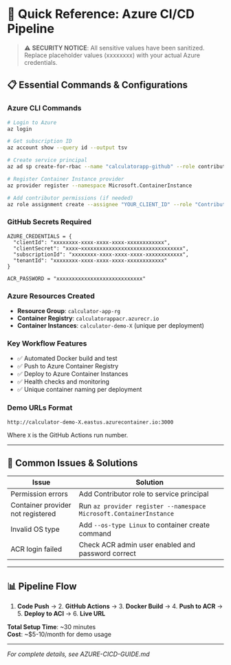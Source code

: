 # 🚀 Quick Reference: Azure CI/CD Pipeline

> ⚠️ **SECURITY NOTICE**: All sensitive values have been sanitized. Replace placeholder values (xxxxxxxx) with your actual Azure credentials.

## 📋 Essential Commands & Configurations

### Azure CLI Commands
```bash
# Login to Azure
az login

# Get subscription ID
az account show --query id --output tsv

# Create service principal
az ad sp create-for-rbac --name "calculatorapp-github" --role contributor --scopes /subscriptions/SUBSCRIPTION_ID/resourceGroups/calculator-app-rg --json-auth

# Register Container Instance provider
az provider register --namespace Microsoft.ContainerInstance

# Add contributor permissions (if needed)
az role assignment create --assignee "YOUR_CLIENT_ID" --role "Contributor" --scope "/subscriptions/YOUR_SUBSCRIPTION_ID/resourceGroups/calculator-app-rg"
```

### GitHub Secrets Required
```
AZURE_CREDENTIALS = {
  "clientId": "xxxxxxxx-xxxx-xxxx-xxxx-xxxxxxxxxxxx",
  "clientSecret": "xxxx~xxxxxxxxxxxxxxxxxxxxxxxxxxxxxxxxx", 
  "subscriptionId": "xxxxxxxx-xxxx-xxxx-xxxx-xxxxxxxxxxxx",
  "tenantId": "xxxxxxxx-xxxx-xxxx-xxxx-xxxxxxxxxxxx"
}

ACR_PASSWORD = "xxxxxxxxxxxxxxxxxxxxxxxxxxxx"
```

### Azure Resources Created
- **Resource Group**: `calculator-app-rg`
- **Container Registry**: `calculatorappacr.azurecr.io`
- **Container Instances**: `calculator-demo-X` (unique per deployment)

### Key Workflow Features
- ✅ Automated Docker build and test
- ✅ Push to Azure Container Registry
- ✅ Deploy to Azure Container Instances
- ✅ Health checks and monitoring
- ✅ Unique container naming per deployment

### Demo URLs Format
```
http://calculator-demo-X.eastus.azurecontainer.io:3000
```
Where `X` is the GitHub Actions run number.

---

## 🔧 Common Issues & Solutions

| Issue | Solution |
|-------|----------|
| Permission errors | Add Contributor role to service principal |
| Container provider not registered | Run `az provider register --namespace Microsoft.ContainerInstance` |
| Invalid OS type | Add `--os-type Linux` to container create command |
| ACR login failed | Check ACR admin user enabled and password correct |

---

## 📊 Pipeline Flow
1. **Code Push** → 2. **GitHub Actions** → 3. **Docker Build** → 4. **Push to ACR** → 5. **Deploy to ACI** → 6. **Live URL**

**Total Setup Time**: ~30 minutes  
**Cost**: ~$5-10/month for demo usage

---

*For complete details, see AZURE-CICD-GUIDE.md*